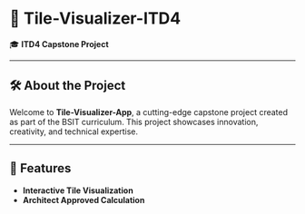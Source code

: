# 🌟 Tile-Visualizer-ITD4  
🎓 **ITD4 Capstone Project**  

---

## 🛠️ About the Project  
Welcome to **Tile-Visualizer-App**, a cutting-edge capstone project created as part of the BSIT curriculum. This project showcases innovation, creativity, and technical expertise.

---

## 🚀 Features  
- **Interactive Tile Visualization**  
- **Architect Approved Calculation**  
